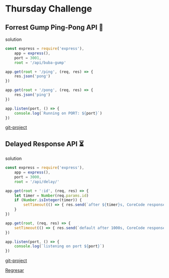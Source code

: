 # Thursday Challenge

## Forrest Gump Ping-Pong API 🏓

solution

``` JavaScript
const express = require('express'),
    app = express(),
    port = 3001,
    root = '/api/buba-gump'

app.get(root + '/ping', (req, res) => {
    res.json('pong')
})

app.get(root + '/pong', (req, res) => {
    res.json('ping')
})

app.listen(port, () => {
    console.log(`Running on PORT: ${port}`)
})
```

[git-project](https://github.com/edyrrg/ping-pong)

## Delayed Response API ⏳

solution

```JavaScript
const express = require('express'),
    app = express(),
    port = 3000,
    root = '/api/delay/'

app.get(root + ':id', (req, res) => {
    let timer = Number(req.params.id)
    if (Number.isInteger(timer)) {
        setTimeout(() => { res.send(`after ${timer}s, CoreCode response: Hello World`) }, timer)
    }
})

app.get(root, (req, res) => {
    setTimeout(() => { res.send(`default after 1000s, CoreCode response: Hello`) }, 1000);
})

app.listen(port, () => {
    console.log(`listening on port ${port}`)
})
```

[git-project](https://github.com/edyrrg/delayed-response)

[Regresar](/README.md)
